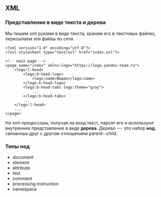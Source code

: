 ## XML

### Представление в виде текста и дерева

Мы пишем xml руками в виде текста, храним его в текстовых файлах,
пересылаем эти файлы по сети.

    <?xml version="1.0" encoding="utf-8"?>
    <?xsl-stylesheet type="text/xsl" href="index.xsl"?>

    <!-- main page -->
    <page name="index" xmlns:lego="https://lego.yandex-team.ru">
        <lego:l-head>
            <lego:b-head-logo>
                <lego:name>Видео</lego:name>
            </lego:b-head-logo>
            <lego:b-head-tabs lego:theme="gray">
                ...
            </lego:b-head-tabs>
            ...
        </lego:l-head>
        ...
    </page>

Но xml-процессоры, получая на вход текст, парсят его и используют
внутреннее представление в виде **дерева**. Дерево --- это набор **нод**,
связанных друг с другом отношением parent--child.

### Типы нод

* document
* element
* attribute
* text
* comment
* processing instruction
* namespace

